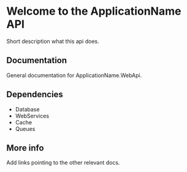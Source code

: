 # Welcome to the ApplicationName API

Short description what this api does.

## Documentation

General documentation for ApplicationName.WebApi.

## Dependencies

- Database
- WebServices
- Cache
- Queues

## More info

Add links pointing to the other relevant docs.
